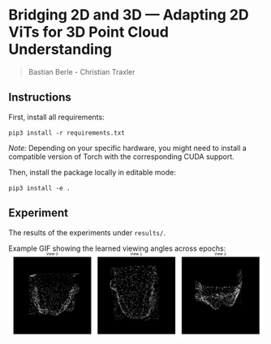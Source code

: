 # Bridging 2D and 3D — Adapting 2D ViTs for 3D Point Cloud Understanding

> Bastian Berle - Christian Traxler
 
## Instructions

First, install all requirements:

```
pip3 install -r requirements.txt
```

*Note:* Depending on your specific hardware, you might need to install a compatible version of Torch with the corresponding CUDA support.

Then, install the package locally in editable mode:

```
pip3 install -e .
```

## Experiment

The results of the experiments under `results/`.


Example GIF showing the learned viewing angles across epochs:
![Animated Gif](./results/renderer/num_views_3_diff_True_adapter_128_view_transform_64/output.gif)
